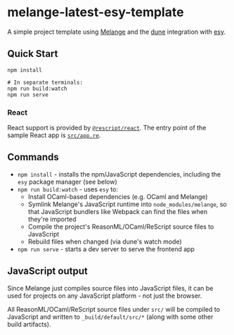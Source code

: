 # melange-latest-esy-template

A simple project template using [Melange](https://github.com/melange-re/melange) and the [dune](https://dune.readthedocs.io) integration with [esy](https://esy.sh).

## Quick Start

```shell
npm install

# In separate terminals:
npm run build:watch
npm run serve
```

### React

React support is provided by
[`@rescript/react`](https://github.com/rescript-lang/rescript-react). The entry point of the sample React app is [`src/app.re`](src/app.re).

## Commands

- `npm install` - installs the npm/JavaScript dependencies, including the `esy` package manager (see below)
- `npm run build:watch` - uses `esy` to:
  - Install OCaml-based dependencies (e.g. OCaml and Melange)
  - Symlink Melange's JavaScript runtime into `node_modules/melange`, so that
    JavaScript bundlers like Webpack can find the files when they're imported
  - Compile the project's ReasonML/OCaml/ReScript source files to JavaScript
  - Rebuild files when changed (via dune's watch mode)
- `npm run serve` - starts a dev server to serve the frontend app

## JavaScript output

Since Melange just compiles source files into JavaScript files, it can be used for projects on any JavaScript platform - not just the browser.

All ReasonML/OCaml/ReScript source files under `src/` will be compiled to
JavaScript and written to `_build/default/src/*` (along with some other build
artifacts).
